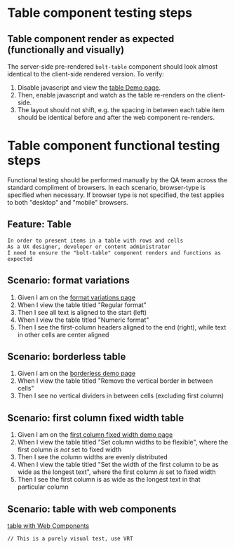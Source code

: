 # Table component testing steps

## Table component render as expected (functionally and visually)

The server-side pre-rendered `bolt-table` component should look almost identical to the client-side rendered version. To verify:

1. Disable javascript and view the [table Demo page](https://boltdesignsystem.com/pattern-lab/patterns/02-components-table-05-table/02-components-table-05-table.html).
2. Then, enable javascript and watch as the table re-renders on the client-side.
3. The layout should not shift, e.g. the spacing in between each table item should be identical before and after the web component re-renders.

# Table component functional testing steps

Functional testing should be performed manually by the QA team across the standard compliment of browsers. In each scenario, browser-type is specified when necessary. If browser type is not specified, the test applies to both "desktop" and "mobile" browsers.

## Feature: Table

    In order to present items in a table with rows and cells
    As a UX designer, developer or content administrator
    I need to ensure the "bolt-table" component renders and functions as expected

## Scenario: format variations

1. Given I am on the [format variations page](https://boltdesignsystem.com/pattern-lab/patterns/02-components-table-10-table-format-variations/02-components-table-10-table-format-variations.html)
2. When I view the table titled "Regular format"
3. Then I see all text is aligned to the start (left)
4. When I view the table titled "Numeric format"
5. Then I see the first-column headers aligned to the end (right), while text in other cells are center aligned

## Scenario: borderless table

1. Given I am on the [borderless demo page](https://boltdesignsystem.com/pattern-lab/patterns/02-components-table-15-table-borderless/02-components-table-15-table-borderless.html)
2. When I view the table titled "Remove the vertical border in between cells"
3. Then I see no vertical dividers in between cells (excluding first column)

## Scenario: first column fixed width table

1. Given I am on the [first column fixed width demo page](https://boltdesignsystem.com/pattern-lab/patterns/02-components-table-20-table-first-column-fixed-width/02-components-table-20-table-first-column-fixed-width.html)
2. When I view the table titled "Set column widths to be flexible", where the first column _is not_ set to fixed width
3. Then I see the column widths are evenly distributed
4. When I view the table titled "Set the width of the first column to be as wide as the longest text", where the first column _is_ set to fixed width
5. Then I see the first column is as wide as the longest text in that particular column

## Scenario: table with web components

[table with Web Components](https://boltdesignsystem.com/pattern-lab/patterns/02-components-table-999-table-with-web-component/02-components-table-999-table-with-web-component.html)

`// This is a purely visual test, use VRT`
